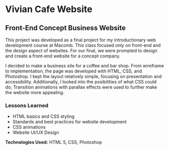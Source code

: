 # Vivian Cafe Website
## Front-End Concept Business Website
This project was developed as a final project for my introductionary web development course at Macomb. This class focused only on front-end and the design aspect of websites. For our final, we were prompted to design and create a front-end website for a concept company.  
  
I decided to make a business site for a coffee and bar shop. From wireframe to implementation, the page was developed with HTML, CSS, and Photoshop. I kept the layout relatively simple, focusing on presentation and accessibility. Additionally, I looked into the posibilities of what CSS could do; Transition animations with parallax effects were used to further make the website more appealing.‍  
### Lessons Learned  
- HTML basics and CSS styling
- Standards and best practices for website development
- CSS animations
- Website UI/UX Design‍  
  
**Technologies Used:** HTML 5, CSS, Photoshop
